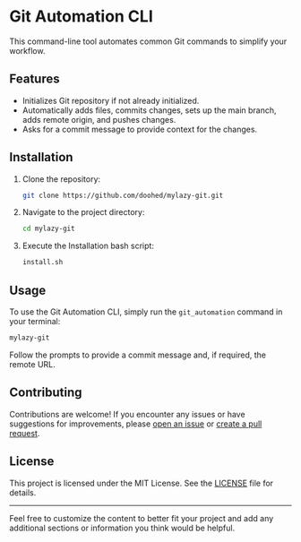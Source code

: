 # Git Automation CLI

This command-line tool automates common Git commands to simplify your workflow.

## Features

- Initializes Git repository if not already initialized.
- Automatically adds files, commits changes, sets up the main branch, adds remote origin, and pushes changes.
- Asks for a commit message to provide context for the changes.

## Installation

1. Clone the repository:

   ```bash
   git clone https://github.com/doohed/mylazy-git.git
   ```

2. Navigate to the project directory:

   ```bash
   cd mylazy-git
   ```

3. Execute the Installation bash script:

   ```bash
   install.sh
   ```

## Usage

To use the Git Automation CLI, simply run the `git_automation` command in your terminal:

```bash
mylazy-git
```

Follow the prompts to provide a commit message and, if required, the remote URL.

## Contributing

Contributions are welcome! If you encounter any issues or have suggestions for improvements, please [open an issue](https://github.com/doohed/mylazy-git/issues) or [create a pull request](https://github.com/doohed/mylazy-git/pulls).

## License

This project is licensed under the MIT License. See the [LICENSE](LICENSE) file for details.

---

Feel free to customize the content to better fit your project and add any additional sections or information you think would be helpful.
